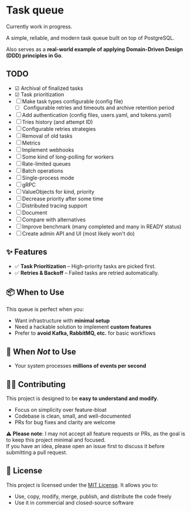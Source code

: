 # Task queue
Currently work in progress.

A simple, reliable, and modern task queue built on top of PostgreSQL.

Also serves as a **real-world example of applying Domain-Driven Design (DDD) principles in Go**.

## TODO
- ☑ Archival of finalized tasks
- ☑ Task prioritization
- ☐ Make task types configurable (config file)
  - ☐ Configurable retries and timeouts and archive retention period
- ☐ Add authentication (config files, users.yaml, and tokens.yaml)
- ☐ Tries history (and attempt ID)
- ☐ Configurable retries strategies
- ☐ Removal of old tasks
- ☐ Metrics
- ☐ Implement webhooks
- ☐ Some kind of long-polling for workers
- ☐ Rate-limited queues
- ☐ Batch operations
- ☐ Single-process mode
- ☐ gRPC
- ☐ ValueObjects for kind, priority
- ☐ Decrease priority after some time
- ☐ Distributed tracing support
- ☐ Document
- ☐ Compare with alternatives
- ☐ Improve benchmark (many completed and many in READY status)
- ☐ Create admin API and UI (most likely won't do)

## ✨ Features

- ✅ **Task Prioritization** – High-priority tasks are picked first.
- ✅ **Retries & Backoff** – Failed tasks are retried automatically.

## 📦 When to Use

This queue is perfect when you:

- Want infrastructure with **minimal setup**
- Need a hackable solution to implement **custom features**
- Prefer to **avoid Kafka, RabbitMQ, etc.** for basic workflows

## 🚫 When *Not* to Use

- Your system processes **millions of events per second**

## 👷‍♂️ Contributing

This project is designed to be **easy to understand and modify**.

- Focus on simplicity over feature-bloat
- Codebase is clean, small, and well-documented
- PRs for bug fixes and clarity are welcome

⚠️ **Please note**: I may not accept all feature requests or PRs, as the goal is to keep this project minimal and focused.  
If you have an idea, please open an issue first to discuss it before submitting a pull request.

## 📄 License

This project is licensed under the [MIT License](LICENSE). It allows you to:

- Use, copy, modify, merge, publish, and distribute the code freely
- Use it in commercial and closed-source software
